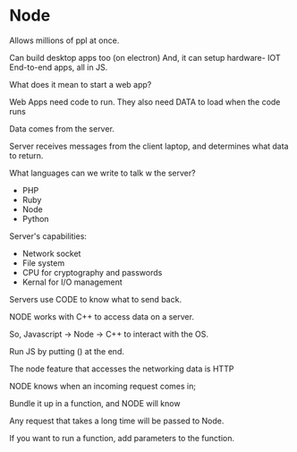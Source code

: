 # Node

Allows millions of ppl at once.

Can build desktop apps too (on electron)
And, it can setup hardware- IOT
End-to-end apps, all in JS.

What does it mean to start a web app?

Web Apps need code to run.
They also need DATA to load when the code runs

Data comes from the server.

Server receives messages from the client laptop, and determines what data to return.

What languages can we write to talk w the server?

- PHP
- Ruby
- Node
- Python

Server's capabilities:

- Network socket
- File system
- CPU for cryptography and passwords
- Kernal for I/O management


Servers use CODE to know what to send back.

NODE works with C++ to access data on a server.

So, Javascript -> Node -> C++ to interact with the OS.

Run JS by putting () at the end.

The node feature that accesses the networking data is HTTP

NODE knows when an incoming request comes in;

Bundle it up in a function, and NODE will know

Any request that takes a long time will be passed to Node.

If you want to run a function, add parameters to the function.